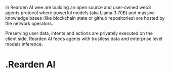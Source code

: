 In Rearden AI wee are building an open source and user-owned web3 agents protocol where powerful models (aka Llama 3 70B) and massive knowledge bases (like blockchain state or github repositories) are hosted by the network operators. 

Preserving user data, intents and actions are privately executed on the client side, Rearden AI feeds agents with trustless data and enterprise level models inference.

# .Rearden AI
